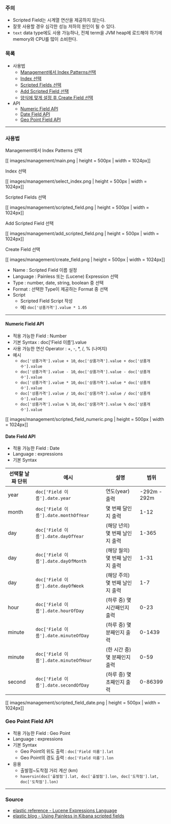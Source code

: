### 주의

* Scripted Field는 시계열 연산을 제공하지 않는다.
* 잘못 사용할 경우 심각한 성능 저하의 원인이 될 수 있다.
* `text` data type에도 사용 가능하나, 전체 term을 JVM heap에 로드해야 하기에 memory와 CPU를 많이 소비한다.

### 목록

* 사용법
    * [Management에서 Index Patterns선택](#management)
    * [Index 선택](#select_index)
    * [Scripted Fields 선택](#scripted_field)
    * [Add Scripted Field 선택](#add_scripted_field)
    * [양식에 맞게 설정 후 Create Field 선택](#create_field)
* API
    * [Numeric Field API](#numeric)
    * [Date Field API](#date)
    * [Geo Point Field API](#geo)

---

### 사용법

<a name='management'></a>
Management에서 Index Patterns 선택

[[ images/management/main.png | height = 500px | width = 1024px]]

<a name='select_index'></a>
Index 선택

[[ images/management/select_index.png | height = 500px | width = 1024px]]

<a name='scripted_field'></a>
Scripted Fields 선택

[[ images/management/scripted_field.png | height = 500px | width = 1024px]]

<a name='add_scripted_field'></a>
Add Scripted Field 선택

[[ images/management/add_scripted_field.png | height = 500px | width = 1024px]]

<a name='create_field'></a>
Create Field 선택

[[ images/management/create_field.png | height = 500px | width = 1024px]]

* Name : Scripted Field 이름 설정
* Language : Painless 또는 (Lucene) Expression 선택
* Type : number, date, string, boolean 중 선택
* Format : 선택한 Type이 제공하는 Format 중 선택
* Script
    * Scripted Field Script 작성
    * 예) `doc['상품가격'].value * 1.05`

---

<a name='numeric'></a>
#### Numeric Field API

* 적용 가능한 Field : Number
* 기본 Syntax : doc['Field 이름'].value 
* 사용 가능한 연산 Operator : +, -, *, /, % (나머지)
* 예시 
    * `doc['상품가격'].value + 10`, `doc['상품가격'].value + doc['상품개수'].value`
    * `doc['상품가격'].value - 10`, `doc['상품가격'].value - doc['상품개수'].value`
    * `doc['상품가격'].value * 10`, `doc['상품가격'].value * doc['상품개수'].value`
    * `doc['상품가격'].value / 10`, `doc['상품가격'].value / doc['상품개수'].value`
    * `doc['상품가격'].value % 10`, `doc['상품가격'].value % doc['상품개수'].value`

[[ images/management/scripted_field_numeric.png | height = 500px | width = 1024px]]

<a name='date'></a>
#### Date Field API

* 적용 가능한 Field : Date
* Language : expressions
* 기본 Syntax 

| 선택할 날짜 단위  |  예시       |  설명 |  범위 |
| ------------- |------------| -----| ----- |
| year          |  `doc['Field 이름'].date.year` | 연도(year) 출력 | -292m - 292m |
| month         |  `doc['Field 이름'].date.monthOfYear` | 몇 번째 달인지 출력 | 1-12 |
| day         |  `doc['Field 이름'].date.dayOfYear` | (해당 년의) 몇 번째 날인지 출력  | 1-365 |
| day         |  `doc['Field 이름'].date.dayOfMonth` | (해당 월의) 몇 번째 날인지 출력  | 1-31 |
| day         |  `doc['Field 이름'].date.dayOfWeek` | (해당 주의) 몇 번째 날인지 출력  | 1-7 |
| hour         |  `doc['Field 이름'].date.hourOfDay` | (하루 중) 몇 시간째인지 출력  | 0-23 |
| minute         |  `doc['Field 이름'].date.minuteOfDay` | (하루 중) 몇 분째인지 출력  | 0-1439 |
| minute         |  `doc['Field 이름'].date.minuteOfHour` | (한 시간 중) 몇 분째인지 출력 | 0-59 |
| second         |  `doc['Field 이름'].date.secondOfDay` | (하루 중) 몇 초째인지 출력 | 0-86399 |

[[ images/management/scripted_field_date.png | height = 500px | width = 1024px]]

<a name='geo'></a>
### Geo Point Field API

* 적용 가능한 Field : Geo Point
* Language : expressions
* 기본 Syntax
    * Geo Point의 위도 출력 : `doc['Field 이름'].lat`
    * Geo Point의 경도 출력 : `doc['Field 이름'].lon`
* 응용
    * 출발점~도착점 거리 계산 (km)
    * `haversin(doc['출발점'].lat, doc['출발점'].lon, doc['도착점'].lat, doc['도착점'].lon)` 

---

### Source

* [elastic reference - Lucene Expressions Language](https://www.elastic.co/guide/en/elasticsearch/reference/5.0/modules-scripting-expression.html)
* [elastic blog - Using Painless in Kibana scripted fields](https://www.elastic.co/blog/using-painless-kibana-scripted-fields)
